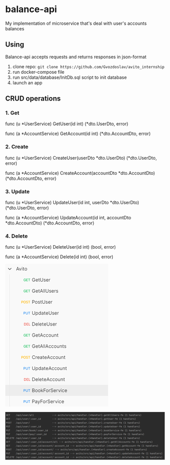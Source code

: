 # balance-api
My implementation of microservice that's deal with user's accounts balances
## Using
Balance-api accepts requests and returns responses in json-format

1. clone repo:
   `git clone https://github.com/Gvozdoslav/avito_internship`
2. run docker-compose file
3. run src/data/database/InitDb.sql script to init database
4. launch an app

## CRUD operations
### 1. Get
func (u *UserService) GetUser(id int) (*dto.UserDto, error)

func (a *AccountService) GetAccount(id int) (*dto.AccountDto, error) 

### 2. Create
func (u *UserService) CreateUser(userDto *dto.UserDto) (*dto.UserDto, error) 

func (a *AccountService) CreateAccount(accountDto *dto.AccountDto) (*dto.AccountDto, error)

### 3. Update
func (u *UserService) UpdateUser(id int, userDto *dto.UserDto) (*dto.UserDto, error)

func (a *AccountService) UpdateAccount(id int, accountDto *dto.AccountDto) (*dto.AccountDto, error)

### 4. Delete
func (u *UserService) DeleteUser(id int) (bool, error)

func (a *AccountService) Delete(id int) (bool, error)


![Requests](src/images/Requests.png)


![Routings](src/images/Routings.png)